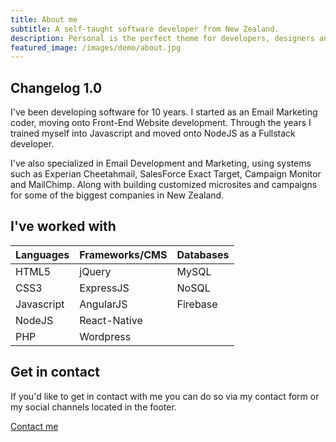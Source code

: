 ```yaml
---
title: About me
subtitle: A self-taught software developer from New Zealand. 
description: Personal is the perfect theme for developers, designers and other creatives.
featured_image: /images/demo/about.jpg
---
```


## Changelog 1.0


I've been developing software for 10 years. I started as an Email Marketing coder, moving onto Front-End Website development. Through the years I trained myself into Javascript and moved onto NodeJS as a Fullstack developer. 

I've also specialized in Email Development and Marketing, using systems such as Experian Cheetahmail, SalesForce Exact Target, Campaign Monitor and MailChimp. Along with building customized microsites and campaigns for some of the biggest companies in New Zealand.

## I've worked with

| Languages            | Frameworks/CMS   | Databases               |
|----------------------|------------------|-------------------------|
| HTML5                | jQuery           | MySQL                   |
| CSS3                 | ExpressJS        | NoSQL                   |
| Javascript           | AngularJS        | Firebase                |
| NodeJS               | React-Native
| PHP                  | Wordpress

## Get in contact

If you'd like to get in contact with me you can do so via my contact form or my social channels located in the footer.

<a href="/contact" class="button button--large">Contact me</a>